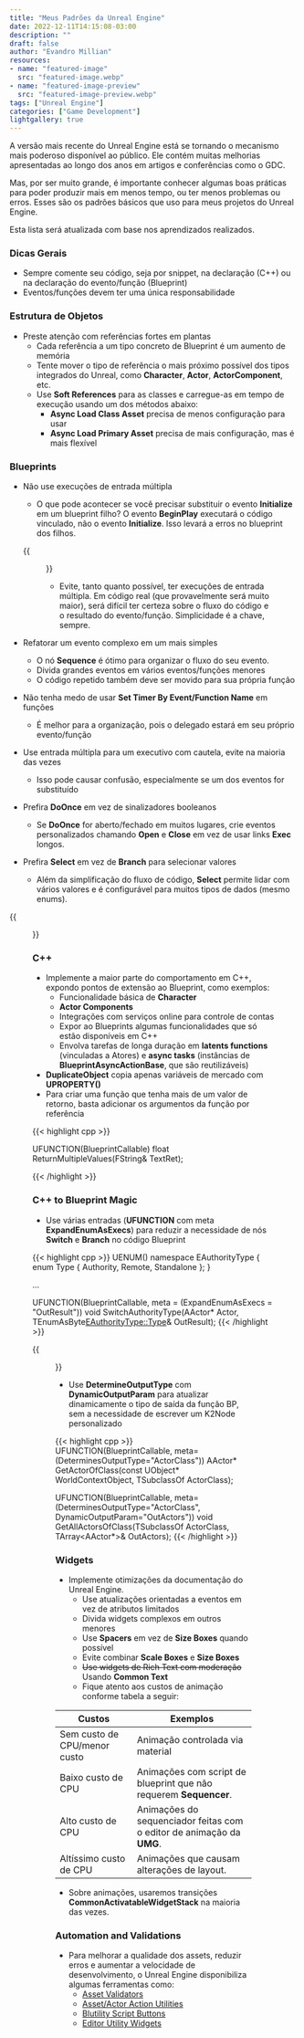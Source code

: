 ```yaml
---
title: "Meus Padrões da Unreal Engine"
date: 2022-12-11T14:15:08-03:00
description: ""
draft: false
author: "Evandro Millian"
resources:
- name: "featured-image"
  src: "featured-image.webp"
- name: "featured-image-preview"
  src: "featured-image-preview.webp"
tags: ["Unreal Engine"]
categories: ["Game Development"]
lightgallery: true
---
```


A versão mais recente do Unreal Engine está se tornando o mecanismo mais poderoso disponível ao público. Ele contém muitas melhorias apresentadas ao longo dos anos em artigos e conferências como o GDC.

Mas, por ser muito grande, é importante conhecer algumas boas práticas para poder produzir mais em menos tempo, ou ter menos problemas ou erros. Esses são os padrões básicos que uso para meus projetos do Unreal Engine.

Esta lista será atualizada com base nos aprendizados realizados.

### Dicas Gerais

* Sempre comente seu código, seja por snippet, na declaração (C++) ou na declaração do evento/função (Blueprint)
* Eventos/funções devem ter uma única responsabilidade

### Estrutura de Objetos

* Preste atenção com referências fortes em plantas
     * Cada referência a um tipo concreto de Blueprint é um aumento de memória
     * Tente mover o tipo de referência o mais próximo possível dos tipos integrados do Unreal, como **Character**, **Actor**, **ActorComponent**, etc.
     * Use **Soft References** para as classes e carregue-as em tempo de execução usando um dos métodos abaixo:
         * **Async Load Class Asset** precisa de menos configuração para usar
         * **Async Load Primary Asset** precisa de mais configuração, mas é mais flexível

### Blueprints

* Não use execuções de entrada múltipla
     * O que pode acontecer se você precisar substituir o evento **Initialize** em um blueprint filho? O evento **BeginPlay** executará o código vinculado, não o evento **Initialize**. Isso levará a erros no blueprint dos filhos.

    {{<figure src="/images/unreal-engine-patterns/fork.webp" >}}

    * Evite, tanto quanto possível, ter execuções de entrada múltipla. Em código real (que provavelmente será muito maior), será difícil ter certeza sobre o fluxo do código e o resultado do evento/função. Simplicidade é a chave, sempre.
    
* Refatorar um evento complexo em um mais simples
     * O nó **Sequence** é ótimo para organizar o fluxo do seu evento.
     * Divida grandes eventos em vários eventos/funções menores
     * O código repetido também deve ser movido para sua própria função
* Não tenha medo de usar **Set Timer By Event/Function Name** em funções
     * É melhor para a organização, pois o delegado estará em seu próprio evento/função
* Use entrada múltipla para um executivo com cautela, evite na maioria das vezes
     * Isso pode causar confusão, especialmente se um dos eventos for substituído
* Prefira **DoOnce** em vez de sinalizadores booleanos
     * Se **DoOnce** for aberto/fechado em muitos lugares, crie eventos personalizados chamando **Open** e **Close** em vez de usar links **Exec** longos.
* Prefira **Select** em vez de **Branch** para selecionar valores
     * Além da simplificação do fluxo de código, **Select** permite lidar com vários valores e é configurável para muitos tipos de dados (mesmo enums).

{{<figure src="/images/my-unreal-engine-patterns/selects.png" width=600 >}}

### C++

* Implemente a maior parte do comportamento em C++, expondo pontos de extensão ao Blueprint, como exemplos:
     * Funcionalidade básica de **Character**
     * **Actor Components**
     * Integrações com serviços online para controle de contas
     * Expor ao Blueprints algumas funcionalidades que só estão disponíveis em C++
     * Envolva tarefas de longa duração em **latents functions** (vinculadas a Atores) e **async tasks** (instâncias de **BlueprintAsyncActionBase**, que são reutilizáveis)
* **DuplicateObject** copia apenas variáveis de mercado com **UPROPERTY()**
* Para criar uma função que tenha mais de um valor de retorno, basta adicionar os argumentos da função por referência

{{< highlight cpp >}}

UFUNCTION(BlueprintCallable)
float ReturnMultipleValues(FString& TextRet);

{{< /highlight >}}

### C++ to Blueprint Magic

* Use várias entradas (**UFUNCTION** com meta **ExpandEnumAsExecs**) para reduzir a necessidade de nós **Switch** e **Branch** no código Blueprint

{{< highlight cpp >}}
UENUM()
namespace EAuthorityType
{
	enum Type
	{
		Authority,
		Remote,
		Standalone
	};
}

...

UFUNCTION(BlueprintCallable, meta = (ExpandEnumAsExecs = "OutResult"))
void SwitchAuthorityType(AActor* Actor, TEnumAsByte<EAuthorityType::Type>& OutResult);
{{< /highlight >}}

{{<figure src="/images/my-unreal-engine-patterns/multiple_outputs.png" width=400 >}}

* Use **DetermineOutputType** com **DynamicOutputParam** para atualizar dinamicamente o tipo de saída da função BP, sem a necessidade de escrever um K2Node personalizado

{{< highlight cpp >}}
UFUNCTION(BlueprintCallable, meta=(DeterminesOutputType="ActorClass"))
AActor* GetActorOfClass(const UObject* WorldContextObject, TSubclassOf<AActor> ActorClass);

UFUNCTION(BlueprintCallable, meta=(DeterminesOutputType="ActorClass", DynamicOutputParam="OutActors"))
void GetAllActorsOfClass(TSubclassOf<AActor> ActorClass, TArray<AActor*>& OutActors);
{{< /highlight >}}

### Widgets

* Implemente otimizações da documentação do Unreal Engine.
     * Use atualizações orientadas a eventos em vez de atributos limitados
     * Divida widgets complexos em outros menores
     * Use **Spacers** em vez de **Size Boxes** quando possível
     * Evite combinar **Scale Boxes** e **Size Boxes**
     * ~~Use widgets de Rich Text com moderação~~ Usando **Common Text**
     * Fique atento aos custos de animação conforme tabela a seguir:

Custos                        | Exemplos
------------------------------|--------------------------------------------------------------
Sem custo de CPU/menor custo  | Animação controlada via material
Baixo custo de CPU            | Animações com script de blueprint que não requerem **Sequencer**.
Alto custo de CPU             | Animações do sequenciador feitas com o editor de animação da **UMG**.
Altíssimo custo de CPU        | Animações que causam alterações de layout.

* Sobre animações, usaremos transições **CommonActivatableWidgetStack** na maioria das vezes.

### Automation and Validations

* Para melhorar a qualidade dos assets, reduzir erros e aumentar a velocidade de desenvolvimento, o Unreal Engine disponibiliza algumas ferramentas como:
    * [Asset Validators](https://www.youtube.com/watch?v=zRZjNN6jxCI)
    * [Asset/Actor Action Utilities](https://www.youtube.com/watch?v=wJqOn88cU7o&list=PLoObU30LCLpcItHySX3dpP02CDUZw4XNk&t=926s)
    * [Blutility Script Buttons](https://www.youtube.com/watch?v=wJqOn88cU7o&list=PLoObU30LCLpcItHySX3dpP02CDUZw4XNk&t=1360s)
    * [Editor Utility Widgets](https://www.youtube.com/watch?v=wJqOn88cU7o&list=PLoObU30LCLpcItHySX3dpP02CDUZw4XNk&t=1604s)